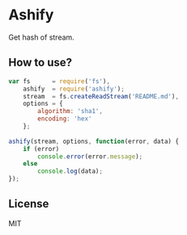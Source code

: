 # Ashify

Get hash of stream.

## How to use?

```js
var fs      = require('fs'),
    ashify  = require('ashify');
    stream  = fs.createReadStream('README.md'),
    options = {
        algorithm: 'sha1',
        encoding: 'hex'
    };
    
ashify(stream, options, function(error, data) {
    if (error)
        console.error(error.message);
    else
        console.log(data);
});
```

## License

MIT
